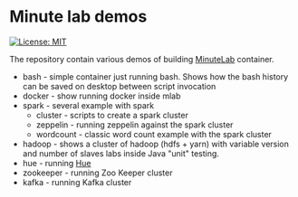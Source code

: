 # Minute lab demos

[![License: MIT](https://img.shields.io/badge/License-MIT-yellow.svg)](https://opensource.org/licenses/MIT)

The repository contain various demos of building [MinuteLab](http://minutelab.io) container.

* bash - simple container just running bash. Shows how the bash history can be saved on desktop
  between script invocation
* docker - show running docker inside mlab
* spark - several example with spark
  * cluster - scripts to create a spark cluster
  * zeppelin - running zeppelin against the spark cluster
  * wordcount - classic word count example with the spark cluster
* hadoop - shows a cluster of hadoop (hdfs + yarn) with variable version and number of slaves
labs inside Java "unit" testing.
* hue - running [Hue](http://gethue.com)
* zookeeper - running Zoo Keeper cluster
* kafka - running Kafka cluster
